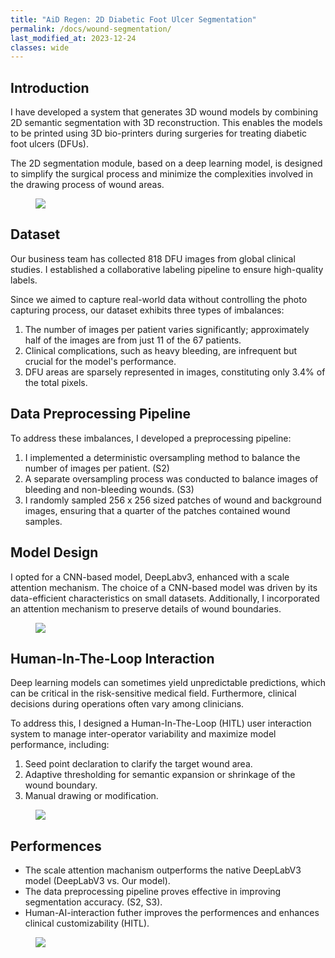 ```yaml
---
title: "AiD Regen: 2D Diabetic Foot Ulcer Segmentation"
permalink: /docs/wound-segmentation/
last_modified_at: 2023-12-24
classes: wide
---
```


## Introduction

I have developed a system that generates 3D wound models by combining 2D semantic segmentation with 3D reconstruction. This enables the models to be printed using 3D bio-printers during surgeries for treating diabetic foot ulcers (DFUs).

The 2D segmentation module, based on a deep learning model, is designed to simplify the surgical process and minimize the complexities involved in the drawing process of wound areas.

<figure>
  <img src="{{ '/assets/images/dfu-procedure.png' | relative_url }}" >
</figure>


## Dataset

Our business team has collected 818 DFU images from global clinical studies. I established a collaborative labeling pipeline to ensure high-quality labels.

Since we aimed to capture real-world data without controlling the photo capturing process, our dataset exhibits three types of imbalances:

1. The number of images per patient varies significantly; approximately half of the images are from just 11 of the 67 patients.
2. Clinical complications, such as heavy bleeding, are infrequent but crucial for the model's performance.
3. DFU areas are sparsely represented in images, constituting only 3.4% of the total pixels.

## Data Preprocessing Pipeline

To address these imbalances, I developed a preprocessing pipeline:

1. I implemented a deterministic oversampling method to balance the number of images per patient. (S2)
2. A separate oversampling process was conducted to balance images of bleeding and non-bleeding wounds. (S3)
3. I randomly sampled 256 x 256 sized patches of wound and background images, ensuring that a quarter of the patches contained wound samples.

## Model Design

I opted for a CNN-based model, DeepLabv3, enhanced with a scale attention mechanism. The choice of a CNN-based model was driven by its data-efficient characteristics on small datasets. Additionally, I incorporated an attention mechanism to preserve details of wound boundaries. 

<figure>
  <img src="{{ '/assets/images/wound-segmentation-model.png' | relative_url }}">
</figure>

## Human-In-The-Loop Interaction

Deep learning models can sometimes yield unpredictable predictions, which can be critical in the risk-sensitive medical field. Furthermore, clinical decisions during operations often vary among clinicians.

To address this, I designed a Human-In-The-Loop (HITL) user interaction system to manage inter-operator variability and maximize model performance, including:

1. Seed point declaration to clarify the target wound area.
2. Adaptive thresholding for semantic expansion or shrinkage of the wound boundary.
3. Manual drawing or modification.

<figure>
  <img src="{{ '/assets/images/human-in-the-loop.png' | relative_url }}">
</figure>

## Performences

- The scale attention machanism outperforms the native DeepLabV3 model (DeepLabV3 vs. Our model).
- The data preprocessing pipeline proves effective in improving segmentation accuracy. (S2, S3). 
- Human-AI-interaction futher improves the performences and enhances clinical customizability (HITL).

<figure>
  <img src="{{ '/assets/images/model-performances.png' | relative_url }}">
</figure>